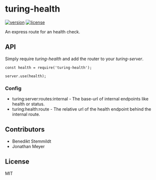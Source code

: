 # turing-health

[![version](https://img.shields.io/npm/v/turing-health.svg)](https://www.npmjs.com/package/turing-health) [![license](https://img.shields.io/npm/l/turing-health.svg)](./LICENSE)

An express route for an health check.

## API

Simply require _turing-health_ and add the router to your _turing-server_.

    const health = require('turing-health');

    server.use(health);

### Config

- turing:server:routes:internal - The base-url of internal endpoints like health or status.
- turing:health:route - The relative url of the health endpoint behind the internal route.

## Contributors

- Benedikt Stemmildt
- Jonathan Meyer

## License

MIT
